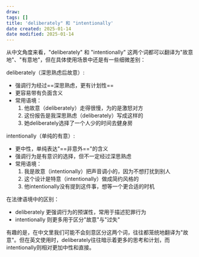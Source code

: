 ```yaml
---
draw:
tags: []
title: 'deliberately" 和 "intentionally'
date created: 2025-01-14
date modified: 2025-01-14
---
```


从中文角度来看，"deliberately" 和 "intentionally" 这两个词都可以翻译为"故意地"、"有意地"，但在具体使用场景中还是有一些细微差别：

deliberately（深思熟虑后故意）:

- 强调行为经过==深思熟虑，更有计划性==
- 更容易带有负面含义
- 常用语境：
  1. 他故意（deliberately）走得很慢，为的是激怒对方
  2. 这份报告是我深思熟虑（deliberately）写成这样的
  3. 她deliberately选择了一个人少的时间去健身房

intentionally（单纯的有意）:

- 更中性，单纯表达"==非意外=="的含义
- 强调行为是有意识的选择，但不一定经过深思熟虑
- 常用语境：
  1. 我是故意（intentionally）把声音调小的，因为不想打扰到别人
  2. 这个设计是特意（intentionally）做成简约风格的
  3. 他intentionally没有提到这件事，想等一个更合适的时机

在法律语境中的区别：

- deliberately 更强调行为的预谋性，常用于描述犯罪行为
- intentionally 则更多用于区分"故意"与"过失"

有趣的是，在中文里我们可能不会刻意区分这两个词，往往都笼统地翻译为"故意"。但在英文使用时，deliberately往往暗示着更多的思考和计划，而intentionally则相对更加中性和直接。
